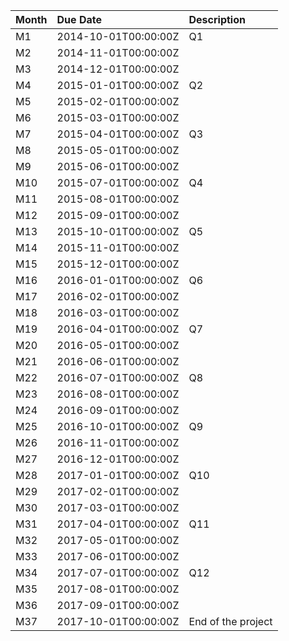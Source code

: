Month| Due Date| Description
:----|:--------|:-----------
M1|2014-10-01T00:00:00Z|Q1  
M2|2014-11-01T00:00:00Z| 
M3|2014-12-01T00:00:00Z|  
M4|2015-01-01T00:00:00Z|Q2  
M5|2015-02-01T00:00:00Z|  
M6|2015-03-01T00:00:00Z|  
M7|2015-04-01T00:00:00Z|Q3  
M8|2015-05-01T00:00:00Z|  
M9|2015-06-01T00:00:00Z|  
M10|2015-07-01T00:00:00Z|Q4  
M11|2015-08-01T00:00:00Z|  
M12|2015-09-01T00:00:00Z|  
M13|2015-10-01T00:00:00Z|Q5  
M14|2015-11-01T00:00:00Z|  
M15|2015-12-01T00:00:00Z|  
M16|2016-01-01T00:00:00Z|Q6  
M17|2016-02-01T00:00:00Z|  
M18|2016-03-01T00:00:00Z|  
M19|2016-04-01T00:00:00Z|Q7  
M20|2016-05-01T00:00:00Z|  
M21|2016-06-01T00:00:00Z|  
M22|2016-07-01T00:00:00Z|Q8  
M23|2016-08-01T00:00:00Z|  
M24|2016-09-01T00:00:00Z|  
M25|2016-10-01T00:00:00Z|Q9  
M26|2016-11-01T00:00:00Z|  
M27|2016-12-01T00:00:00Z|  
M28|2017-01-01T00:00:00Z|Q10  
M29|2017-02-01T00:00:00Z|  
M30|2017-03-01T00:00:00Z|  
M31|2017-04-01T00:00:00Z|Q11  
M32|2017-05-01T00:00:00Z|  
M33|2017-06-01T00:00:00Z|  
M34|2017-07-01T00:00:00Z|Q12  
M35|2017-08-01T00:00:00Z|  
M36|2017-09-01T00:00:00Z|  
M37|2017-10-01T00:00:00Z|End of the project  
